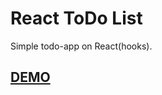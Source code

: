 # React ToDo List

Simple todo-app on React(hooks).

## [DEMO](https://rafagabidulin.github.io/react-todo-list/)

